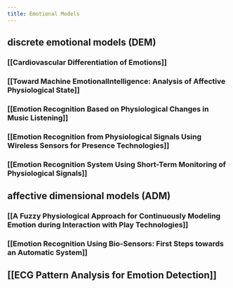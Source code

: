 ```yaml
---
title: Emotional Models
---
```


## discrete emotional models (DEM)
### [[Cardiovascular Differentiation of Emotions]]
### [[Toward Machine EmotionalIntelligence: Analysis of Affective Physiological State]]
### [[Emotion Recognition Based on Physiological Changes in Music Listening]]
### [[Emotion Recognition from Physiological Signals Using Wireless Sensors for Presence Technologies]]
### [[Emotion Recognition System Using Short-Term Monitoring of Physiological Signals]]
## affective dimensional models (ADM)
### [[A Fuzzy Physiological Approach for Continuously Modeling Emotion during Interaction with Play Technologies]]
### [[Emotion Recognition Using Bio-Sensors: First Steps towards an Automatic System]]
## [[ECG Pattern Analysis for Emotion Detection]]

